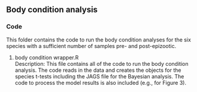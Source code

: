 ## Body condition analysis

### Code
This folder contains the code to run the body condition analyses for the six species with a sufficient number of samples pre- and post-epizootic.

1. body condition wrapper.R      
Description: This file contains all of the code to run the body condition analysis. The code reads in the data and creates the objects for the species t-tests including the JAGS file for the Bayesian analysis. The code to process the model results is also included (e.g., for Figure 3).

